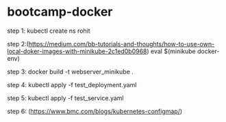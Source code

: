 # bootcamp-docker

step 1:
kubectl create ns rohit

step 2:(https://medium.com/bb-tutorials-and-thoughts/how-to-use-own-local-doker-images-with-minikube-2c1ed0b0968)
eval $(minikube docker-env)

step 3:
docker build -t webserver_minikube .

step 4:
kubectl apply -f test_deployment.yaml 

step 5:
kubectl apply -f test_service.yaml         

step 6:
(https://www.bmc.com/blogs/kubernetes-configmap/)
